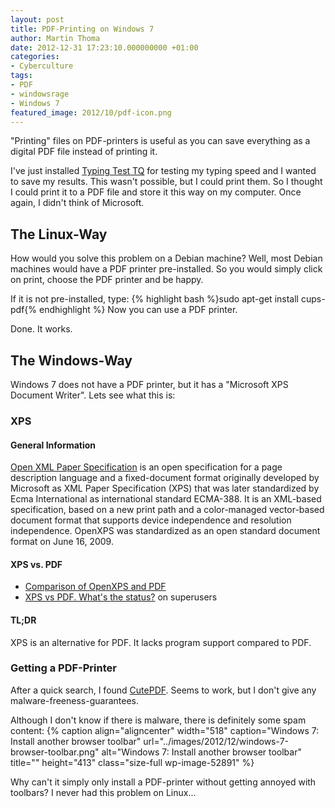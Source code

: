 ```yaml
---
layout: post
title: PDF-Printing on Windows 7
author: Martin Thoma
date: 2012-12-31 17:23:10.000000000 +01:00
categories:
- Cyberculture
tags:
- PDF
- windowsrage
- Windows 7
featured_image: 2012/10/pdf-icon.png
---
```

"Printing" files on PDF-printers is useful as you can save everything as a digital PDF file instead of printing it. 

I've just installed <a href="http://www.heise.de/download/typing-test-tq-1128987.html">Typing Test TQ</a> for testing my typing speed and I wanted to save my results. This wasn't possible, but I could print them. So I thought I could print it to a PDF file and store it this way on my computer. Once again, I didn't think of Microsoft. 

<h2>The Linux-Way</h2>
How would you solve this problem on a Debian machine? Well, most Debian machines would have a PDF printer pre-installed. So you would simply click on print, choose the PDF printer and be happy.

If it is not pre-installed, type:
{% highlight bash %}sudo apt-get install cups-pdf{% endhighlight %}
Now you can use a PDF printer.

Done. It works.

<h2>The Windows-Way</h2>
Windows 7 does not have a PDF printer, but it has a "Microsoft XPS Document Writer". Lets see what this is:

<h3>XPS</h3>
<h4>General Information</h4>
<a href="http://en.wikipedia.org/wiki/Open_XML_Paper_Specification">Open XML Paper Specification</a> is an open specification for a page description language and a fixed-document format originally developed by Microsoft as XML Paper Specification (XPS) that was later standardized by Ecma International as international standard ECMA-388. It is an XML-based specification, based on a new print path and a color-managed vector-based document format that supports device independence and resolution independence. OpenXPS was standardized as an open standard document format on June 16, 2009.

<h4>XPS vs. PDF</h4>
<ul>
  <li><a href="http://en.wikipedia.org/wiki/Comparison_of_OpenXPS_and_PDF">Comparison of OpenXPS and PDF</a></li>
  <li><a href="http://superuser.com/questions/73206/xps-vs-pdf-whats-the-status">XPS vs PDF. What's the status?</a> on superusers</li>
</ul>

<h4>TL;DR</h4>
XPS is an alternative for PDF. It lacks program support compared to PDF.

<h3>Getting a PDF-Printer</h3>
After a quick search, I found <a href="http://www.cutepdf.com/Products/CutePDF/writer.asp">CutePDF</a>. Seems to work, but I don't give any malware-freeness-guarantees.

Although I don't know if there is malware, there is definitely some spam content:
{% caption align="aligncenter" width="518" caption="Windows 7: Install another browser toolbar" url="../images/2012/12/windows-7-browser-toolbar.png" alt="Windows 7: Install another browser toolbar" title="" height="413" class="size-full wp-image-52891" %}

Why can't it simply only install a PDF-printer without getting annoyed with toolbars? I never had this problem on Linux...
